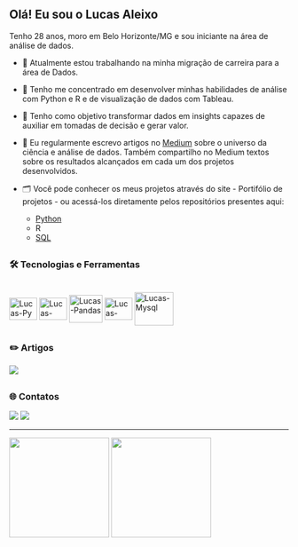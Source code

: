 ## Olá! Eu sou o Lucas Aleixo

Tenho 28 anos, moro em Belo Horizonte/MG e sou iniciante na área de análise de dados.
- 🔭 Atualmente estou trabalhando na minha migração de carreira para a área de Dados.
- 🌱 Tenho me concentrado em desenvolver minhas habilidades de análise com Python e R e de visualização de dados com Tableau.
- 👯 Tenho como objetivo transformar dados em insights capazes de auxiliar em tomadas de decisão e gerar valor.
- 📝 Eu regularmente escrevo artigos no [Medium](https://medium.com/@lucasaleixopiresreis) sobre o universo da ciência e análise de dados. Também compartilho no Medium textos sobre os resultados alcançados em cada um dos projetos desenvolvidos. 
- 🗂️ Você pode conhecer os meus projetos através do site - Portifólio de projetos - ou acessá-los diretamente pelos repositórios presentes aqui:

  - [Python](https://github.com/LucasAleixoPiresReis/Python_DataAnalysis_Visualization_Projects) 
  - R
  - [SQL](https://github.com/LucasAleixoPiresReis/SQL_DataAnalysis_Visualization_Projects)


##
### 🛠️ Tecnologias e Ferramentas
<div style="display: inline_block"><br>
  <img align="center" alt="Lucas-Py" height="40" width="50" src="https://cdn.jsdelivr.net/gh/devicons/devicon/icons/python/python-original.svg" />
  <img align="center" alt="Lucas-Jupyter" height="40" width="50" src="https://cdn.jsdelivr.net/gh/devicons/devicon/icons/jupyter/jupyter-original-wordmark.svg" />
  <img align="center" alt="Lucas-Pandas" height="50" width="60" src="https://cdn.jsdelivr.net/gh/devicons/devicon/icons/pandas/pandas-original-wordmark.svg" />
  <img align="center" alt="Lucas-Numpy" height="40" width="50" src="https://cdn.jsdelivr.net/gh/devicons/devicon/icons/numpy/numpy-original.svg" />
 <img align="center" alt="Lucas-Mysql" height="60" width="70" src="https://cdn.jsdelivr.net/gh/devicons/devicon/icons/mysql/mysql-original-wordmark.svg" />
</div>

##
### ✏️ Artigos
 <a href="https://medium.com/@lucasaleixopiresreis" target="_blank"><img src="https://img.shields.io/badge/Medium-12100E?style=for-the-badge&logo=medium&logoColor=white" target="_blank"></a> 

##
### 🌐 Contatos
<div> 
  <a href="https://www.linkedin.com/in/lucas-aleixo-reis" target="_blank"><img src="https://img.shields.io/badge/-LinkedIn-%230077B5?style=for-the-badge&logo=linkedin&logoColor=white" target="_blank"></a> 
<a href = "mailto:lucasaleixopiresreis@gmail.com"><img src="https://img.shields.io/badge/Gmail-D14836?style=for-the-badge&logo=gmail&logoColor=white" target="_blank"></a>

<!--
Discord - <a href="https://discord.gg/wagxzStdcR" target="_blank"><img src="https://img.shields.io/badge/Discord-7289DA?style=for-the-badge&logo=discord&logoColor=white" target="_blank"></a> 
Slack - https://img.shields.io/badge/Slack-4A154B?style=for-the-badge&logo=slack&logoColor=white
Zoom - https://img.shields.io/badge/Zoom-2D8CFF?style=for-the-badge&logo=zoom&logoColor=white
-->

---

<div>
   <img height="180em" src="https://github-readme-stats.vercel.app/api?username=LucasAleixoPiresReis&show_icons=true&theme=tokyonight"/>
 <img height="180em" src="https://github-readme-stats.vercel.app/api/top-langs/?username=LucasAleixoPiresReis&layout=compact&theme=tokyonight"/>
  </div>
